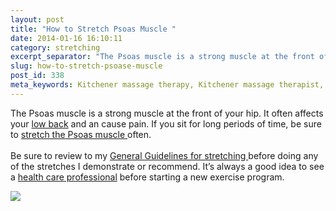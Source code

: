 ```yaml
---
layout: post
title: "How to Stretch Psoas Muscle "
date: 2014-01-16 16:10:11
category: stretching
excerpt_separator: "The Psoas muscle is a strong muscle at the front of your hip. This is how to stretch the Psoas muscle."
slug: how-to-stretch-psoase-muscle
post_id: 338
meta_keywords: Kitchener massage therapy, Kitchener massage therapist, massage therapist Kitchener , massage therapy Kitchener, Kitchener registered massage therapy, Kitchener registered massage therapist, registered massage therapist Kitchener , registered massage therapy Kitchener, Deep tissue massage, massage, sports massage, Kitchener sports massage, massage therapy, massage therapist, registered massage therapist, registered massage therapy, stretch, stretching, how to stretch psoas, psoas muscle
---
```

<p>The Psoas muscle is a strong muscle at the front of your hip. It often affects your <a href="{{site.url}}/generalmassagetherapy/back-pain-and-how-to-massage-at-home/index.html">low back</a> and an cause pain. If you sit for long periods of time, be sure to <a href="https://www.youtube.com/watch?v=JtnQHieEkqQ">stretch the Psoas muscle </a>often. </br></br>Be sure to review to my <a href="{{site.url}}/stretching/general-guidelines-for-stretching/index.html">General Guidelines for stretching </a>before doing any of the stretches I demonstrate or recommend. It’s always a good idea to see a <a href="{{site.url}}/generalmassagetherapy/governance-of-massage-therapy/index.html">health care professional</a> before starting a new exercise program.


<div class="entry-image">
	<a href="https://www.youtube.com/watch?v=JtnQHieEkqQ" data-lightbox="iframe">
	<img src="https://img.youtube.com/vi/JtnQHieEkqQ/0.jpg" frameborder="0">
	</a>
</div>
